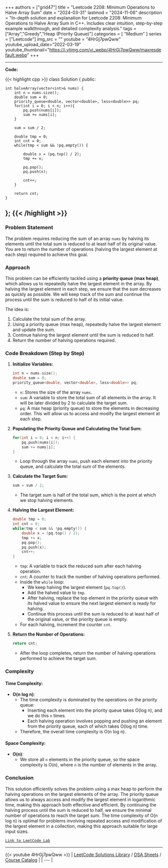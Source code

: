 
+++
authors = ["grid47"]
title = "Leetcode 2208: Minimum Operations to Halve Array Sum"
date = "2024-03-31"
lastmod = "2024-11-06"
description = "In-depth solution and explanation for Leetcode 2208: Minimum Operations to Halve Array Sum in C++. Includes clear intuition, step-by-step example walkthrough, and detailed complexity analysis."
tags = ["Array","Greedy","Heap (Priority Queue)"]
categories = [
    "Medium"
]
series = ["Leetcode"]
img_src = ""
youtube = "4HrGj7pwQww"
youtube_upload_date="2022-03-19"
youtube_thumbnail="https://i.ytimg.com/vi_webp/4HrGj7pwQww/maxresdefault.webp"
+++



---
**Code:**

{{< highlight cpp >}}
class Solution {
public:

    int halveArray(vector<int>& nums) {
        int n = nums.size();
        double sum = 0;
        priority_queue<double, vector<double>, less<double>> pq;
        for(int i = 0; i < n; i++){
            pq.push(nums[i]);
            sum += nums[i];
        }
        
        sum = sum / 2;
        
        double tmp = 0;
        int cnt = 0;
        while(tmp < sum && !pq.empty()) {

            double x = (pq.top() / 2);
            tmp += x;

            pq.pop();
            pq.push(x);

            cnt++;
        }
        
        return cnt;
    }
};
{{< /highlight >}}
---

### Problem Statement
The problem requires reducing the sum of an array `nums` by halving its elements until the total sum is reduced to at least half of its original value. You are to return the number of operations (halving the largest element at each step) required to achieve this goal.

### Approach
This problem can be efficiently tackled using a **priority queue (max heap)**, which allows us to repeatedly halve the largest element in the array. By halving the largest element in each step, we ensure that the sum decreases as quickly as possible. We will keep track of the sum and continue the process until the sum is reduced to half of its initial value.

The idea is:
1. Calculate the total sum of the array.
2. Using a priority queue (max heap), repeatedly halve the largest element and update the sum.
3. Continue halving the largest element until the sum is reduced to half.
4. Return the number of halving operations required.

### Code Breakdown (Step by Step)

1. **Initialize Variables:**
   ```cpp
   int n = nums.size();
   double sum = 0;
   priority_queue<double, vector<double>, less<double>> pq;
   ```
   - `n`: Stores the size of the array `nums`.
   - `sum`: A variable to store the total sum of all elements in the array. It will be later divided by 2 to calculate the target sum.
   - `pq`: A max heap (priority queue) to store the elements in decreasing order. This will allow us to access and modify the largest element at each step.

2. **Populating the Priority Queue and Calculating the Total Sum:**
   ```cpp
   for(int i = 0; i < n; i++) {
       pq.push(nums[i]);
       sum += nums[i];
   }
   ```
   - Loop through the array `nums`, push each element into the priority queue, and calculate the total sum of the elements.

3. **Calculate the Target Sum:**
   ```cpp
   sum = sum / 2;
   ```
   - The target sum is half of the total sum, which is the point at which we stop halving elements.

4. **Halving the Largest Element:**
   ```cpp
   double tmp = 0;
   int cnt = 0;
   while(tmp < sum && !pq.empty()) {
       double x = (pq.top() / 2);
       tmp += x;
       pq.pop();
       pq.push(x);
       cnt++;
   }
   ```
   - `tmp`: A variable to track the reduced sum after each halving operation.
   - `cnt`: A counter to track the number of halving operations performed.
   - Inside the `while` loop:
     - We keep halving the largest element (`pq.top()`).
     - Add the halved value to `tmp`.
     - After halving, replace the top element in the priority queue with its halved value to ensure the next largest element is ready for halving.
     - Continue this process until the sum is reduced to at least half of the original value, or the priority queue is empty.
   - For each halving, increment the counter `cnt`.

5. **Return the Number of Operations:**
   ```cpp
   return cnt;
   ```
   - After the loop completes, return the number of halving operations performed to achieve the target sum.

### Complexity

#### Time Complexity:
- **O(n log n)**: 
  - The time complexity is dominated by the operations on the priority queue:
    - Inserting each element into the priority queue takes O(log n), and we do this `n` times.
    - Each halving operation involves popping and pushing an element from the priority queue, each of which takes O(log n) time.
  - Therefore, the overall time complexity is O(n log n).

#### Space Complexity:
- **O(n)**: 
  - We store all `n` elements in the priority queue, so the space complexity is O(n), where `n` is the number of elements in the array.

### Conclusion
This solution efficiently solves the problem using a max heap to perform the halving operations on the largest elements of the array. The priority queue allows us to always access and modify the largest element in logarithmic time, making this approach both effective and efficient. By continuing the halving process until the sum is reduced to half, we ensure the minimal number of operations to reach the target sum. The time complexity of O(n log n) is optimal for problems involving repeated access and modification of the largest element in a collection, making this approach suitable for large input sizes.

[`Link to LeetCode Lab`](https://leetcode.com/problems/minimum-operations-to-halve-array-sum/description/)

---
{{< youtube 4HrGj7pwQww >}}
| [LeetCode Solutions Library](https://grid47.xyz/leetcode/) / [DSA Sheets](https://grid47.xyz/sheets/) / [Course Catalog](https://grid47.xyz/courses/) |
| --- |
